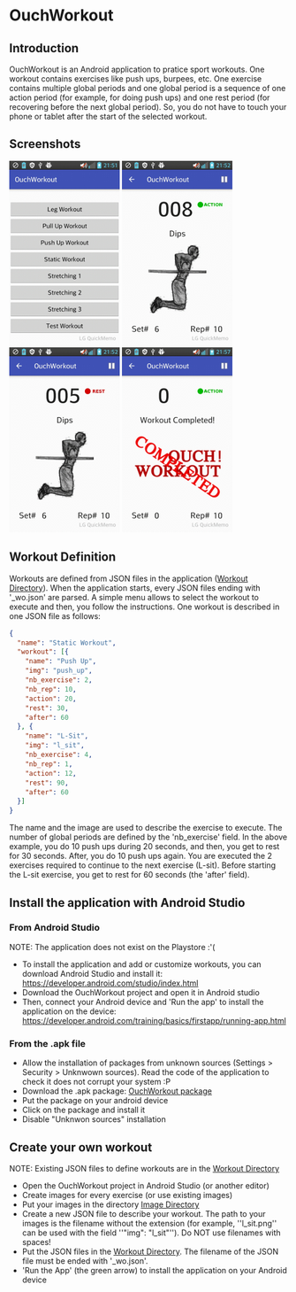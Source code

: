 # OuchWorkout

## Introduction
OuchWorkout is an Android application to pratice sport workouts. One workout contains exercises like push ups, burpees, etc.
One exercise contains multiple global periods and one global period is a sequence of one action period (for example, 
for doing push ups) and one rest period (for recovering before the next global period). So, you do not have to touch your phone 
or tablet after the start of the selected workout.

## Screenshots
![Select Your Workout](/screenshots/workout_menu.jpg "Select Your Workout")
![Execute The Exercise](/screenshots/action_period.jpg "Execute The Exercise")
![Get Rest](/screenshots/rest_period.jpg "Get Rest")
![Keep Hydrated](/screenshots/completed_workout.jpg "Keep Hydrated")

## Workout Definition
Workouts are defined from JSON files in the application ([Workout Directory](app/src/main/res/raw)). When the application starts,
every JSON files ending with '_wo.json' are parsed. A simple menu allows to select the workout to execute and then,
you follow the instructions. One workout is described in one JSON file as follows:
```json
{
  "name": "Static Workout",
  "workout": [{
    "name": "Push Up",
    "img": "push_up",
    "nb_exercise": 2,
    "nb_rep": 10,
    "action": 20,
    "rest": 30,
    "after": 60
  }, {
    "name": "L-Sit",
    "img": "l_sit",
    "nb_exercise": 4,
    "nb_rep": 1,
    "action": 12,
    "rest": 90,
    "after": 60
  }]
}
```
The name and the image are used to describe the exercise to execute. The number of global periods are defined by
the 'nb_exercise' field. In the above example, you do 10 push ups during 20 seconds, and then, you get to rest for 30 seconds.
After, you do 10 push ups again. You are executed the 2 exercises required to continue to the next exercise (L-sit).
Before starting the L-sit exercise, you get to rest for 60 seconds (the 'after' field).

## Install the application with Android Studio
### From Android Studio
NOTE: The application does not exist on the Playstore :'(

* To install the application and add or customize workouts, you can download 
Android Studio and install it: https://developer.android.com/studio/index.html
* Download the OuchWorkout project and open it in Android studio
* Then, connect your Android device and 'Run the app' to install the application on the device:
https://developer.android.com/training/basics/firstapp/running-app.html

### From the .apk file
* Allow the installation of packages from unknown sources (Settings > Security > Unknwown sources). Read the
  code of the application to check it does not corrupt your system :P
* Download the .apk package: [OuchWorkout package](app/release/app-release.apk)
* Put the package on your android device
* Click on the package and install it
* Disable "Unknwon sources" installation

## Create your own workout
NOTE: Existing JSON files to define workouts are in the [Workout Directory](app/src/main/res/raw)

* Open the OuchWorkout project in Android Studio (or another editor)
* Create images for every exercise (or use existing images)
* Put your images in the directory [Image Directory](app/src/main/res/drawable)
* Create a new JSON file to describe your workout. The path to your images is the filename without the extension
(for example, ''l_sit.png'' can be used with the field ''"img": "l_sit"''). Do NOT use filenames with spaces!
* Put the JSON files in the [Workout Directory](app/src/main/res/raw). The filename of the JSON file must be ended with '_wo.json'.
* 'Run the App' (the green arrow) to install the application on your Android device

